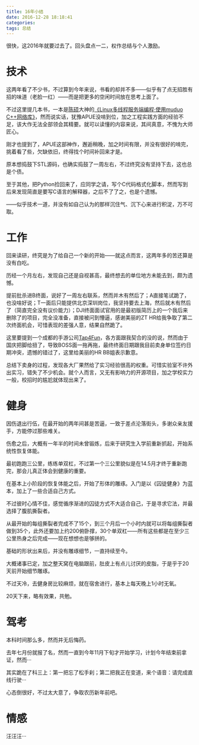 ```yaml
---
title: 16年小结
date: 2016-12-28 18:18:41
categories:
tags: 总结
---
```


很快，这2016年就要过去了。回头盘点一二，权作总结与个人激励。

# 技术

这两年看了不少书，不过算到今年来说，书看的却并不多——似乎有了点无招胜有招的味道（老脸一红）——而是把更多的空闲时间放在思考上面了。

<!--more-->

不过这里提几本书，一本是[陈硕](www.chenshuo.com)大神的[《Linux多线程服务端编程·使用muduo C++网络库》](https://book.douban.com/subject/20471211/)，然而说实话，犹豫APUE没啃到位，加之工程实践方面的经验不足，该大作无法全部领会其精要。就可以读懂的内容来说，其间真意，不愧为大师匠心。

刚才也提到了，APUE这部神作，邂逅稍晚，加之时间有限，并没有很好的啃完，挑着看了些，欠缺依旧，终得找个时间补回来才是。

原本想捣鼓下STL源码，也确实捣鼓了一周左右，不过终究没有坚持下去，这也总是个债。

至于其他，把Python捡回来了，应同学之请，写个C代码格式化脚本，然而写到后来发现简直是要写C语言的解释器，之后不了了之，也是个遗憾。

——似乎技术一道，并没有如自己认为的那样沉住气、沉下心来进行积淀，万不可取。



# 工作

回来读研，终究是为了给自己一个新的开始——就这点而言，这两年多的苦还算是没有白吃。

历经一个月左右，发现自己还是自视甚高，最终想去的单位地方未能去到，颇为遗憾。

提前批杀进B终面，说好了一周左右联系，然而并木有然后了；A直接笔试跪了，也没啥好说；T一面后只能提供北京深圳岗位，我坚持要去上海，然后就木有然后了（简直完全没有议价能力）；DJI终面面试官用的是最初版简历上的一个我后来删除了的项目，完全没准备，直接被问到懵逼，感谢美丽的ZT HR给我争取了第二次终面机会，可惜表现的差强人意，结果自然跪了。

这里要提到一个成都的手游公司[Tap4Fun](www.tap4fun.com)，各方面跟我契合的没的说，然而由于国庆把脚给扭了，导致BOSS面一拖再拖，最终终面日期跟我目前卖身单位签约日期冲突，遗憾的错过了，这里给美丽的HR BB姐表示歉意。

总结下卖身的过程，发现各大厂果然给了实习经验很高的权重。可惜实验室不许外出实习，错失了不少机会。就个人而言，又无有影响力的开源项目，加之学校实力一般，校招时的尴尬就体现出来了。



# 健身

因伤退出行伍，在最开始的两年间甚是苦逼，一致于差点沦落街头，多谢众亲友援手，方能停过那些难关。

伤愈之后，大概有一年半的时间未曾锻炼，后来于研究生入学前重新抓起，开始系统性恢复体能。

最初跑跑三公里，练练单双杠，不过第一个三公里貌似是在14.5月才终于重新跑完，那会儿真正体会到健康的重要。

在基本上小阶段的恢复体能之后，开始了形体的雕琢。入门是以《囚徒健身》为蓝本，加上了一些合适自己方式。

不过彼时心情不佳，感觉循序渐进的囚徒方式不大适合自己，于是寻求它法，并最选择了腹肌撕裂者。

从最开始的每组撕裂者完成不了15个，到三个月后一个小时内就可以将每组撕裂者做到35个，此外还要加上约200俯卧撑，30个单双杠——所有这些都是在至少三公里热身之后完成——现在想想也是够拼的。

基础的形状出来后，并没有雕琢细节，一直持续至今。

大概诸事已定，加之整天窝在电脑跟前，肚皮上有点儿讨厌的皮脂，于是乎于20天前开始细节雕琢。

不过天冷，去健身房比较麻烦，就在宿舍进行，基本上每天晚上1小时无氧。

20天下来，略有效果，共勉。



# 驾考

本科时间那么多，然而并无后悔药。

去年七月份就报了名，然而一直到今年11月下旬才开始学习，计划今年结束前拿证，然而···

其实跪在了科三上：第一把忘了松手刹；第二把我正在变道，来个语音：请完成直线行驶···

心态倒很好，不过太大意了，争取农历新年前吧。



# 情感

汪汪汪···





